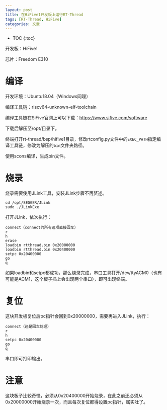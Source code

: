 ```yaml
---
layout: post
title: 在HiFive1开发板上运行RT-Thread
tags: [RT-Thread, HiFive]
categories: 文章
---
```


* TOC
{:toc}

开发板：HiFive1

芯片：Freedom E310

# 编译

开发环境：Ubuntu18.04（Windows同理）

编译工具链：riscv64-unknown-elf-toolchain

编译工具链在SiFive官网上可以下载：https://www.sifive.com/software

下载后解压至/opt/目录下。

终端打开rt-thread/bsp/hifive1目录，修改rtconfig.py文件中的`EXEC_PATH`指定编译工具链，修改为解压的`bin`文件夹路径。

使用scons编译，生成bin文件。

# 烧录

烧录需要使用JLink工具，安装JLink步骤不再赘述。

```shell
cd /opt/SEGGER/JLink
sudo ./JLinkExe
```

打开JLink，依次执行：

```shell
connect（connect的所有选项直接回车）
r
h
erase
loadbin rtthread.bin 0x20000000
loadbin rtthread.bin 0x20400000
setpc 0x20400000
go
q
```

如果loadbin和setpc都成功，那么烧录完成，串口工具打开/dev/ttyACM0（也有可能是ACM1，这个板子插上会出现两个串口），即可出现终端。

# 复位

这块开发板复位后pc指针会回到0x20000000，需要再进入JLink，执行：

```shell
connect（还是回车处理）
r
h
setpc 0x20400000
go
q
```

串口即可打印输出。

# 注意

这块板子比较奇怪，必须从0x20400000开始烧录，在此之前还必须从0x20000000开始烧录一次，而且每次复位都得设置pc指针，属实吐了。